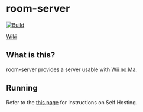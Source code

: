 # room-server
[![Build](https://github.com/WiiLink24/room-server/actions/workflows/push_docker_image.yml/badge.svg)](https://github.com/WiiLink24/room-server/actions/workflows/push_docker_image.yml)

[Wiki](https://wiilink.atlassian.net/wiki/spaces/ROOM)
## What is this?
room-server provides a server usable with [Wii no Ma](https://en.wikipedia.org/wiki/Wii_no_Ma).


## Running

Refer to the [this page](https://wiilink.atlassian.net/wiki/spaces/ROOM/pages/1507329/Self+Hosting) for instructions on Self Hosting.
